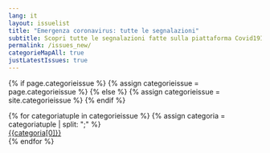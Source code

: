 ```yaml
---
lang: it
layout: issuelist
title: "Emergenza coronavirus: tutte le segnalazioni"
subtitle: Scopri tutte le segnalazioni fatte sulla piattaforma Covid19Italia.Help
permalink: /issues_new/
categorieMapAll: true
justLatestIssues: true
---
```


{% if page.categorieissue %}
{% assign categorieissue = page.categorieissue %}
{% else %}
{% assign categorieissue = site.categorieissue %}
{% endif %}

<div class="row mx-auto">
{% for categoriatuple in categorieissue %}
{% assign categoria = categoriatuple | split: ";" %}
  <div class="col-xs-12 col-sm-6 mb-15">
	  <a href="/{{categoria[0] | slugify}}" class="btn btn-success btn-block">{{categoria[0]}}</a>
	</div>
{% endfor %}
</div>


